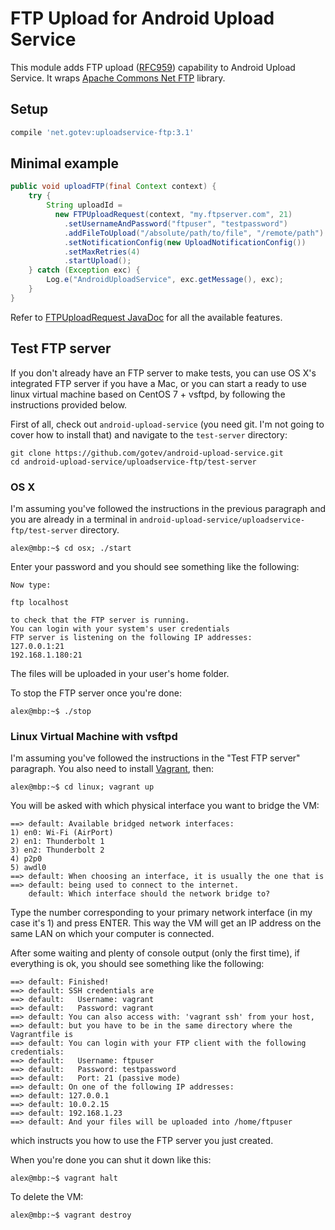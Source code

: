 FTP Upload for Android Upload Service
============================================

This module adds FTP upload ([RFC959](https://tools.ietf.org/html/rfc959)) capability to Android Upload Service. It wraps [Apache Commons Net FTP](https://commons.apache.org/proper/commons-net/dependency-info.html) library.

## Setup
```groovy
compile 'net.gotev:uploadservice-ftp:3.1'
```

## Minimal example
```java
public void uploadFTP(final Context context) {
    try {
        String uploadId =
          new FTPUploadRequest(context, "my.ftpserver.com", 21)
            .setUsernameAndPassword("ftpuser", "testpassword")
            .addFileToUpload("/absolute/path/to/file", "/remote/path")
            .setNotificationConfig(new UploadNotificationConfig())
            .setMaxRetries(4)
            .startUpload();
    } catch (Exception exc) {
        Log.e("AndroidUploadService", exc.getMessage(), exc);
    }
}
```
Refer to [FTPUploadRequest JavaDoc](http://gotev.github.io/android-upload-service/javadoc-ftp/net/gotev/uploadservice/ftp/FTPUploadRequest.html) for all the available features.

## Test FTP server
If you don't already have an FTP server to make tests, you can use OS X's integrated FTP server if you have a Mac, or you can start a ready to use linux virtual machine based on CentOS 7 + vsftpd, by following the instructions provided below.

First of all, check out `android-upload-service` (you need git. I'm not going to cover how to install that) and navigate to the `test-server` directory:
```
git clone https://github.com/gotev/android-upload-service.git
cd android-upload-service/uploadservice-ftp/test-server
```

### OS X
I'm assuming you've followed the instructions in the previous paragraph and you are already in a terminal in `android-upload-service/uploadservice-ftp/test-server` directory.
```
alex@mbp:~$ cd osx; ./start
```

Enter your password and you should see something like the following:

```
Now type:

ftp localhost

to check that the FTP server is running.
You can login with your system's user credentials
FTP server is listening on the following IP addresses:
127.0.0.1:21
192.168.1.180:21
```

The files will be uploaded in your user's home folder.

To stop the FTP server once you're done:
```
alex@mbp:~$ ./stop
```

### Linux Virtual Machine with vsftpd
I'm assuming you've followed the instructions in the "Test FTP server" paragraph.
You also need to install [Vagrant](https://www.vagrantup.com/), then:
```
alex@mbp:~$ cd linux; vagrant up
```

You will be asked with which physical interface you want to bridge the VM:
```
==> default: Available bridged network interfaces:
1) en0: Wi-Fi (AirPort)
2) en1: Thunderbolt 1
3) en2: Thunderbolt 2
4) p2p0
5) awdl0
==> default: When choosing an interface, it is usually the one that is
==> default: being used to connect to the internet.
    default: Which interface should the network bridge to?
```
Type the number corresponding to your primary network interface (in my case it's 1) and press ENTER. This way the VM will get an IP address on the same LAN on which your computer is connected.

After some waiting and plenty of console output (only the first time), if everything is ok, you should see something like the following:
```
==> default: Finished!
==> default: SSH credentials are
==> default:   Username: vagrant
==> default:   Password: vagrant
==> default: You can also access with: 'vagrant ssh' from your host,
==> default: but you have to be in the same directory where the Vagrantfile is
==> default: You can login with your FTP client with the following credentials:
==> default:   Username: ftpuser
==> default:   Password: testpassword
==> default:   Port: 21 (passive mode)
==> default: On one of the following IP addresses:
==> default: 127.0.0.1
==> default: 10.0.2.15
==> default: 192.168.1.23
==> default: And your files will be uploaded into /home/ftpuser
```

which instructs you how to use the FTP server you just created.

When you're done you can shut it down like this:
```
alex@mbp:~$ vagrant halt
```

To delete the VM:
```
alex@mbp:~$ vagrant destroy
```
